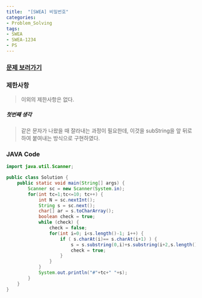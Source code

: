 ```yaml
---
title:  "[SWEA] 비밀번호"
categories:
- Problem_Solving
tags:
- SWEA
- SWEA-1234
- PS
---
```


### [문제 보러가기]( https://swexpertacademy.com/main/code/problem/problemDetail.do?contestProbId=AV14_DEKAJcCFAYD&categoryId=AV14_DEKAJcCFAYD&categoryType=CODE )



### 제한사항

> 이외의 제한사항은 없다.

##### 첫번째 생각

> 같은 문자가 나왔을 때 잘라내는 과정이 필요한데, 이것을 subString을 앞 뒤로 하여 붙여내는 방식으로 구현하였다.



### JAVA Code

```java
import java.util.Scanner;

public class Solution {
	public static void main(String[] args) {
		Scanner sc = new Scanner(System.in);
		for(int tc=1;tc<=10; tc++) {
			int N = sc.nextInt();
			String s = sc.next();
			char[] ar = s.toCharArray();
			boolean check = true;
			while (check) {
				check = false;
				for(int i=0; i<s.length()-1; i++) {
					if ( s.charAt(i)== s.charAt(i+1) ) {
						s = s.substring(0,i)+s.substring(i+2,s.length());
						check = true;
					}
				}
			}
			System.out.println("#"+tc+" "+s);
		}	
	}
}

```


